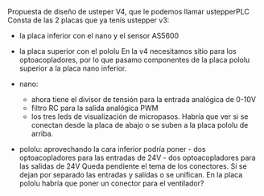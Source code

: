 Propuesta de diseño de usteper V4, que le podemos llamar ustepperPLC
Consta de las 2 placas que ya tenís ustepper v3: 
  - la placa inferior con el nano y el sensor AS5600
  - la placa superior con el pololu
 En la v4 necesitamos sitio para los optoacopladores, por lo que pasamo componentes de la placa pololu superior a la placa nano inferior.
  - nano: 
    - ahora tiene el divisor de tensión para la entrada analógica de 0-10V
    - filtro RC para la salida analógica PWM
    - los tres leds de visualización de micropasos. 
    Habría que ver si se conectan desde la placa de abajo o se suben a la placa pololu de arriba.
    
   - pololu: aprovechando la cara inferior podría poner
    - dos optoacopladores para las entradas de 24V
    - dos optoacopladores para las salidas de 24V
  Queda pendiente el tema de los conectores. Si se dejan por separado las entradas y salidas o se unifican.
  En la placa pololu habría que poner un conector para el ventilador?
